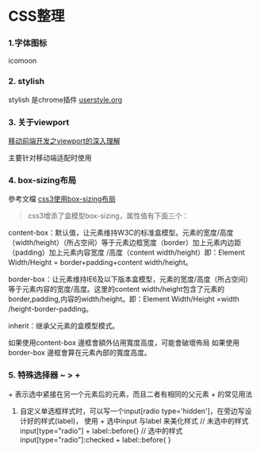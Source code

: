 # CSS整理

### 1.字体图标

icomoon

### 2. stylish

stylish 是chrome插件
[userstyle.org](https://userstyles.org/)


### 3. 关于viewport

[移动前端开发之viewport的深入理解](https://www.cnblogs.com/2050/p/3877280.html#!comments)

主要针对移动端适配时使用

### 4. box-sizing布局

參考文檔
[css3使用box-sizing布局](https://www.cnblogs.com/ooooevan/p/5470982.html)

>css3增添了盒模型box-sizing，属性值有下面三个：

content-box：默认值，让元素维持W3C的标准盒模型。元素的宽度/高度（width/height）（所占空间）等于元素边框宽度（border）加上元素内边距（padding）加上元素内容宽度 /高度（content width/height）即：Element Width/Height = border+padding+content width/height。

border-box：让元素维持IE6及以下版本盒模型，元素的宽度/高度（所占空间）等于元素内容的宽度/高度。这里的content width/height包含了元素的border,padding,内容的width/height。即：Element Width/Height =width /height-border-padding。

inherit：继承父元素的盒模型模式。

如果使用content-box 邊框會額外佔用寬度高度，可能會破壞佈局
如果使用border-box 邊框會算在元素內部的寬度高度。


### 5. 特殊选择器 ~ > +

\+ 表示选中紧接在另一个元素后的元素，而且二者有相同的父元素
\+ 的常见用法
  1. 自定义单选框样式时，可以写一个input\[radio type='hidden'\]，在旁边写设计好的样式(label)，
  使用 + 选中input 与label 来美化样式
  // 未选中的样式
  input\[type="radio"\] + label::before{}
  // 选中的样式
  input\[type="radio"\]:checked + label::before{  }
  


